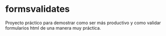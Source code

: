 # formsvalidates

Proyecto práctico para demostrar como ser más productivo y como validar formularios html de una manera muy práctica.
